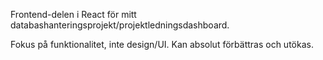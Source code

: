 Frontend-delen i React för mitt databashanteringsprojekt/projektledningsdashboard.

Fokus på funktionalitet, inte design/UI.
Kan absolut förbättras och utökas.
